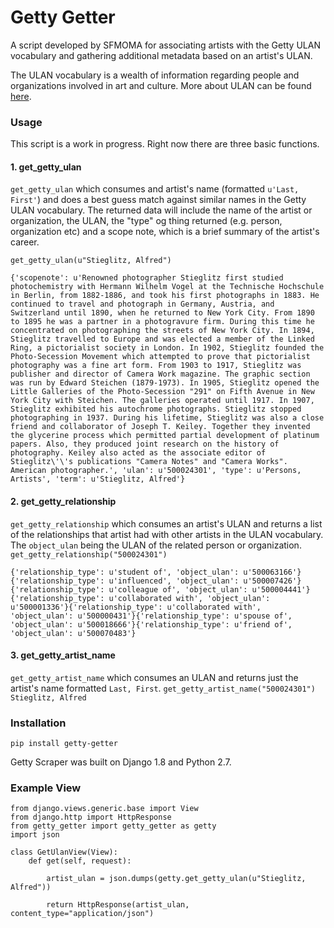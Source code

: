 # Getty Getter

A script developed by SFMOMA for associating artists with the Getty ULAN vocabulary and gathering additional metadata based on an artist's ULAN.

The ULAN vocabulary is a wealth of information regarding people and organizations involved in art and culture.  More about ULAN can be found [here](http://www.getty.edu/research/tools/vocabularies/ulan/about.html).

### Usage

This script is a work in progress.  Right now there are three basic functions.


#### 1. get_getty_ulan
`get_getty_ulan` which consumes and artist's name (formatted 	`u'Last, First'`) and does a best guess match against similar names in the Getty ULAN vocabulary.  The returned data will include the name of the artist or organization, the ULAN, the "type" og thing returned (e.g. person, organization etc) and a scope note, which is a brief summary of the artist's career.

`get_getty_ulan(u"Stieglitz, Alfred")`
```
{'scopenote': u'Renowned photographer Stieglitz first studied photochemistry with Hermann Wilhelm Vogel at the Technische Hochschule in Berlin, from 1882-1886, and took his first photographs in 1883. He continued to travel and photograph in Germany, Austria, and Switzerland until 1890, when he returned to New York City. From 1890 to 1895 he was a partner in a photogravure firm. During this time he concentrated on photographing the streets of New York City. In 1894, Stieglitz travelled to Europe and was elected a member of the Linked Ring, a pictorialist society in London. In 1902, Stieglitz founded the Photo-Secession Movement which attempted to prove that pictorialist photography was a fine art form. From 1903 to 1917, Stieglitz was publisher and director of Camera Work magazine. The graphic section was run by Edward Steichen (1879-1973). In 1905, Stieglitz opened the Little Galleries of the Photo-Secession "291" on Fifth Avenue in New York City with Steichen. The galleries operated until 1917. In 1907, Stieglitz exhibited his autochrome photographs. Stieglitz stopped photographing in 1937. During his lifetime, Stieglitz was also a close friend and collaborator of Joseph T. Keiley. Together they invented the glycerine process which permitted partial development of platinum papers. Also, they produced joint research on the history of photography. Keiley also acted as the associate editor of Stieglitz\'\'s publications "Camera Notes" and "Camera Works". American photographer.', 'ulan': u'500024301', 'type': u'Persons, Artists', 'term': u'Stieglitz, Alfred'}
```

#### 2. get_getty_relationship
`get_getty_relationship` which consumes an artist's ULAN and returns a list of the relationships that artist had with other artists in the ULAN vocabulary.  The `object_ulan` being the ULAN of the related person or organization.
`get_getty_relationship("500024301")`
```
{'relationship_type': u'student of', 'object_ulan': u'500063166'}{'relationship_type': u'influenced', 'object_ulan': u'500007426'}{'relationship_type': u'colleague of', 'object_ulan': u'500004441'}{'relationship_type': u'collaborated with', 'object_ulan': u'500001336'}{'relationship_type': u'collaborated with', 'object_ulan': u'500000431'}{'relationship_type': u'spouse of', 'object_ulan': u'500018666'}{'relationship_type': u'friend of', 'object_ulan': u'500070483'}
```

#### 3. get_getty_artist_name
`get_getty_artist_name` which consumes an ULAN and returns just the artist's name formatted `Last, First`.
`get_getty_artist_name("500024301")`
```Stieglitz, Alfred```

### Installation

`pip install getty-getter`

Getty Scraper was built on Django 1.8 and Python 2.7.

### Example View

```
from django.views.generic.base import View
from django.http import HttpResponse
from getty_getter import getty_getter as getty
import json

class GetUlanView(View):
	def get(self, request):

		artist_ulan = json.dumps(getty.get_getty_ulan(u"Stieglitz, Alfred"))

		return HttpResponse(artist_ulan, content_type="application/json")
```
